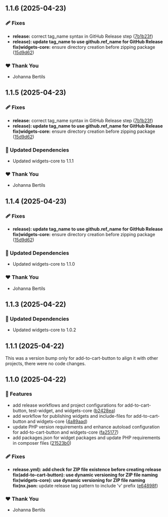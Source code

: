 ## 1.1.6 (2025-04-23)

### 🩹 Fixes

- **release:** correct tag_name syntax in GitHub Release step ([7b1b23f](https://github.com/WeAreHausTech/haus-storefront-elementor-widgets/commit/7b1b23f))
- **release): update tag_name to use github.ref_name for GitHub Release fix(widgets-core:** ensure directory creation before zipping package ([15d9d62](https://github.com/WeAreHausTech/haus-storefront-elementor-widgets/commit/15d9d62))

### ❤️ Thank You

- Johanna Bertils

## 1.1.5 (2025-04-23)

### 🩹 Fixes

- **release:** correct tag_name syntax in GitHub Release step ([7b1b23f](https://github.com/WeAreHausTech/haus-storefront-elementor-widgets/commit/7b1b23f))
- **release): update tag_name to use github.ref_name for GitHub Release fix(widgets-core:** ensure directory creation before zipping package ([15d9d62](https://github.com/WeAreHausTech/haus-storefront-elementor-widgets/commit/15d9d62))

### 🧱 Updated Dependencies

- Updated widgets-core to 1.1.1

### ❤️ Thank You

- Johanna Bertils

## 1.1.4 (2025-04-23)

### 🩹 Fixes

- **release): update tag_name to use github.ref_name for GitHub Release fix(widgets-core:** ensure directory creation before zipping package ([15d9d62](https://github.com/WeAreHausTech/haus-storefront-elementor-widgets/commit/15d9d62))

### 🧱 Updated Dependencies

- Updated widgets-core to 1.1.0

### ❤️ Thank You

- Johanna Bertils

## 1.1.3 (2025-04-22)

### 🧱 Updated Dependencies

- Updated widgets-core to 1.0.2

## 1.1.1 (2025-04-22)

This was a version bump only for add-to-cart-button to align it with other projects, there were no code changes.

## 1.1.0 (2025-04-22)

### 🚀 Features

- add release workflows and project configurations for add-to-cart-button, test-widget, and widgets-core ([b2428ea](https://github.com/WeAreHausTech/haus-storefront-elementor-widgets/commit/b2428ea))
- add workflow for publishing widgets and include-files for add-to-cart-button and widgets-core ([4a89aad](https://github.com/WeAreHausTech/haus-storefront-elementor-widgets/commit/4a89aad))
- update PHP version requirements and enhance autoload configuration for add-to-cart-button and widgets-core ([fa25177](https://github.com/WeAreHausTech/haus-storefront-elementor-widgets/commit/fa25177))
- add packages.json for widget packages and update PHP requirements in composer files ([21523b0](https://github.com/WeAreHausTech/haus-storefront-elementor-widgets/commit/21523b0))

### 🩹 Fixes

- **release.yml): add check for ZIP file existence before creating release fix(add-to-cart-button): use dynamic versioning for ZIP file naming fix(widgets-core): use dynamic versioning for ZIP file naming fix(nx.json:** update release tag pattern to include 'v' prefix ([e64898f](https://github.com/WeAreHausTech/haus-storefront-elementor-widgets/commit/e64898f))

### ❤️ Thank You

- Johanna Bertils